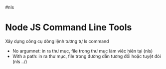 #nls

# Node JS Command Line Tools

Xây dựng công cụ dòng lệnh tương tự ls command

- No argumnet: in ra thư mục, file trong thư mục làm viêc hiên tại (nls)
- With a path: in ra thư mục, file trong đường dẫn tương đối hoặc tuyệt đói (nls ../)

